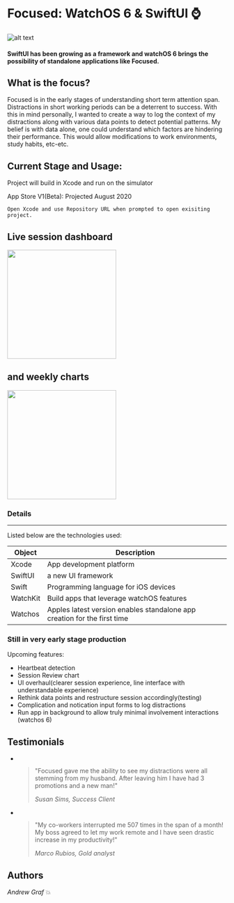 # Focused: WatchOS 6 & SwiftUI  :watch: 
![alt text](https://pbs.twimg.com/media/ETBr_zYWsAIK4Al?format=jpg&name=medium)
#### SwiftUI has been growing as a framework and watchOS 6 brings the possibility of standalone applications like Focused.
  
  
## What is the focus?  
  
Focused is in the early stages of understanding short term attention span. Distractions in short working periods can be a deterrent to success. With this in mind personally, I wanted to create a way to log the context of my distractions along with various data points to detect potential patterns. My belief is with data alone, one could understand which factors are hindering their performance. This would allow modifications to work environments, study habits, etc-etc. 
  
  
  
  
## Current Stage and Usage:  
Project will build in Xcode and run on the simulator

App Store V1(Beta): Projected August 2020
  
```  
Open Xcode and use Repository URL when prompted to open exisiting project.
```  
## Live session dashboard

<img src="https://i.imgur.com/fSRlM5e.png" width="250" align="center">

## and weekly charts

<img src="https://i.imgur.com/yKFWFty.png" width="250">

  
### Details  
  
------  
  
Listed below are the technologies used:

Object | Description  
--------|---------------  
Xcode | App development platform 
SwiftUI | a new UI framework
Swift | Programming language for iOS devices
WatchKit | Build apps that leverage watchOS features
Watchos | Apples latest version enables standalone app creation for the first time


### Still in very early stage production


Upcoming features:

- Heartbeat detection
- Session Review chart 
- UI overhaul(clearer session experience, line interface with understandable experience)
- Rethink data points and restructure session accordingly(testing)
- Complication and notication input forms to log distractions
- Run app in background to allow truly minimal involvement interactions (watchos 6)

## Testimonials
<section id="testimonials" class="section testimonials no-padding">
        <div class="container-fluid">
            <div class="row no-gutter">
                <div class="flexslider">
                    <ul class="slides">
                        <li>
                            <div class="col-md-6">
                                <div class="avatar">
                                    <img src="images/testimonial-1.jpg" alt="" class="img-responsive">
                                </div>
                            </div>
                            <div class="col-md-6">
                                <blockquote>
                                    <p>"Focused gave me the ability to see my distractions were all stemming from my husband. After leaving him I have had 3 promotions and a new man!"
                                    </p>
                                    <cite class="author">Susan Sims, Success Client</cite>
                                </blockquote>
                            </div>
                        </li>
                        <li>
                            <div class="col-md-6">
                                <div class="avatar">
                                    <img src="images/testimonial-2.jpg" alt="" class="img-responsive">
                                </div>
                            </div>
                            <div class="col-md-6">
                                <blockquote>
                                    <p>"My co-workers interrupted me 507 times in the span of a month! My boss agreed to let my work remote and I have seen drastic increase in my productivity!"
                                    </p>
                                    <cite class="author">Marco Rubios, Gold analyst</cite>
                                </blockquote>
                            </div>
                        </li>
                    </ul>
                </div><!-- flexslider -->
            </div>
        </div>
    </section><!-- testimonials -->


## Authors

  *Andrew Graf*  :boom:

